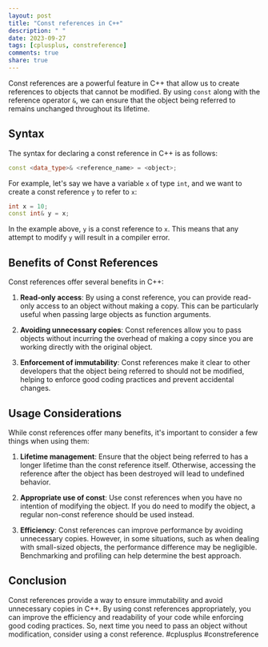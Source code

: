 ```yaml
---
layout: post
title: "Const references in C++"
description: " "
date: 2023-09-27
tags: [cplusplus, constreference]
comments: true
share: true
---
```


Const references are a powerful feature in C++ that allow us to create references to objects that cannot be modified. By using `const` along with the reference operator `&`, we can ensure that the object being referred to remains unchanged throughout its lifetime.

## Syntax

The syntax for declaring a const reference in C++ is as follows:

```cpp
const <data_type>& <reference_name> = <object>;
```

For example, let's say we have a variable `x` of type `int`, and we want to create a const reference `y` to refer to `x`:

```cpp
int x = 10;
const int& y = x;
```

In the example above, `y` is a const reference to `x`. This means that any attempt to modify `y` will result in a compiler error.

## Benefits of Const References

Const references offer several benefits in C++:

1. **Read-only access**: By using a const reference, you can provide read-only access to an object without making a copy. This can be particularly useful when passing large objects as function arguments.

2. **Avoiding unnecessary copies**: Const references allow you to pass objects without incurring the overhead of making a copy since you are working directly with the original object.

3. **Enforcement of immutability**: Const references make it clear to other developers that the object being referred to should not be modified, helping to enforce good coding practices and prevent accidental changes.

## Usage Considerations

While const references offer many benefits, it's important to consider a few things when using them:

1. **Lifetime management**: Ensure that the object being referred to has a longer lifetime than the const reference itself. Otherwise, accessing the reference after the object has been destroyed will lead to undefined behavior.

2. **Appropriate use of const**: Use const references when you have no intention of modifying the object. If you do need to modify the object, a regular non-const reference should be used instead.

3. **Efficiency**: Const references can improve performance by avoiding unnecessary copies. However, in some situations, such as when dealing with small-sized objects, the performance difference may be negligible. Benchmarking and profiling can help determine the best approach.

## Conclusion

Const references provide a way to ensure immutability and avoid unnecessary copies in C++. By using const references appropriately, you can improve the efficiency and readability of your code while enforcing good coding practices. So, next time you need to pass an object without modification, consider using a const reference. #cplusplus #constreference